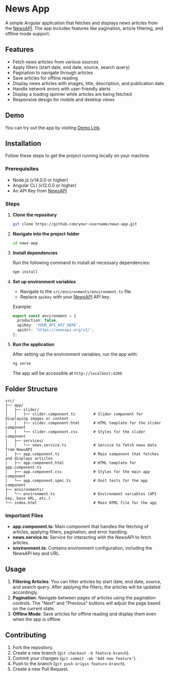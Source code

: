 
# News App

A simple Angular application that fetches and displays news articles from the [NewsAPI](https://newsapi.org/). The app includes features like pagination, article filtering, and offline mode support.

## Features

- Fetch news articles from various sources
- Apply filters (start date, end date, source, search query)
- Pagination to navigate through articles
- Save articles for offline reading
- Display news articles with images, title, description, and publication date
- Handle network errors with user-friendly alerts
- Display a loading spinner while articles are being fetched
- Responsive design for mobile and desktop views

## Demo

You can try out the app by visiting [Demo Link](#).

## Installation

Follow these steps to get the project running locally on your machine.

### Prerequisites

- Node.js (v14.0.0 or higher)
- Angular CLI (v12.0.0 or higher)
- An API Key from [NewsAPI](https://newsapi.org/)

### Steps

1. **Clone the repository**

   ```bash
   git clone https://github.com/your-username/news-app.git
   ```

2. **Navigate into the project folder**

   ```bash
   cd news-app
   ```

3. **Install dependencies**

   Run the following command to install all necessary dependencies:

   ```bash
   npm install
   ```

4. **Set up environment variables**

   - Navigate to the `src/environments/environment.ts` file.
   - Replace `apiKey` with your [NewsAPI](https://newsapi.org/) API key.

   Example:

   ```ts
   export const environment = {
     production: false,
     apiKey: 'YOUR_API_KEY_HERE',
     apiUrl: 'https://newsapi.org/v2/',
   };
   ```

5. **Run the application**

   After setting up the environment variables, run the app with:

   ```bash
   ng serve
   ```

   The app will be accessible at `http://localhost:4200`.

## Folder Structure

```plaintext
src/
├── app/
│   ├── slider/
│   │   ├── slider.component.ts        # Slider component for displaying images or content
│   │   ├── slider.component.html      # HTML template for the slider component
│   │   └── slider.component.css       # Styles for the slider component
│   ├── services/
│   │   └── news.service.ts            # Service to fetch news data from NewsAPI
│   ├── app.component.ts               # Main component that fetches and displays articles
│   ├── app.component.html             # HTML template for app.component.ts
│   ├── app.component.css              # Styles for the main app component
│   └── app.component.spec.ts          # Unit tests for the app component
├── environments/
│   └── environment.ts                 # Environment variables (API key, base URL, etc.)
└── index.html                         # Main HTML file for the app
```

### Important Files

- **app.component.ts**: Main component that handles the fetching of articles, applying filters, pagination, and error handling.
- **news.service.ts**: Service for interacting with the NewsAPI to fetch articles.
- **environment.ts**: Contains environment configuration, including the NewsAPI key and URL.

## Usage

1. **Filtering Articles**: You can filter articles by start date, end date, source, and search query. After applying the filters, the articles will be updated accordingly.
2. **Pagination**: Navigate between pages of articles using the pagination controls. The "Next" and "Previous" buttons will adjust the page based on the current state.
3. **Offline Mode**: Save articles for offline reading and display them even when the app is offline.

## Contributing

1. Fork the repository.
2. Create a new branch (`git checkout -b feature-branch`).
3. Commit your changes (`git commit -am 'Add new feature'`).
4. Push to the branch (`git push origin feature-branch`).
5. Create a new Pull Request.

<!-- ## License -->

<!-- This project is licensed under the MIT License - see the [LICENSE](LICENSE) file for details. -->
